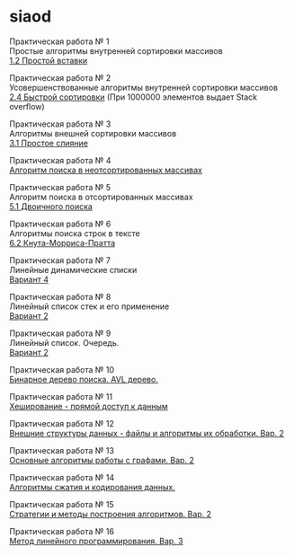 # siaod
Практическая работа № 1  
Простые алгоритмы внутренней сортировки массивов  
[1.2	Простой вставки](https://github.com/tim-lwry/siaod/blob/main/exchangesort.cpp)  
  
Практическая работа № 2  
Усовершенствованные алгоритмы внутренней сортировки массивов  
[2.4	Быстрой сортировки](https://github.com/tim-lwry/siaod/blob/main/QuickSortCPP.cpp) (При 1000000 элементов выдает Stack overflow)

Практическая работа № 3  
Алгоритмы внешней сортировки массивов  
[3.1	Простое слияние](https://github.com/tim-lwry/siaod/blob/main/MergeSortCPP.cpp)  
  
Практическая работа № 4    
[Алгоритм поиска в неотсортированных массивах](https://github.com/tim-lwry/siaod/blob/main/CPPSearchInUnsorted.cpp)  
  
Практическая работа № 5    
Алгоритм поиска в отсортированных массивах  
[5.1	Двоичного поиска](https://github.com/tim-lwry/siaod/blob/main/CPPBinarySearch.cpp)  
  
Практическая работа № 6    
Алгоритмы поиска строк в тексте  
[6.2	Кнута-Морриса-Пратта](https://github.com/tim-lwry/siaod/blob/main/CPPSubstringSearch.cpp)  
  
Практическая работа № 7  
Линейные динамические списки  
[Вариант 4](https://github.com/tim-lwry/siaod/blob/main/p7.1.cpp)
  
Практическая работа № 8  
Линейный список стек и его применение  
[Вариант 2](https://github.com/tim-lwry/siaod/blob/main/pr_8.cpp)  
  
Практическая работа № 9  
Линейный список. Очередь.  
[Вариант 2](https://github.com/tim-lwry/siaod/blob/main/Pr9_v2.cpp)  
  
Практическая работа № 10  
[Бинарное дерево поиска. AVL дерево.](https://github.com/tim-lwry/siaod/blob/main/BinaryTree.cpp)  
  
Практическая работа № 11  
[Хеширование - прямой доступ к данным](https://github.com/tim-lwry/siaod/blob/main/HashTable.cpp)  
  
Практическая работа № 12  
[Внешние структуры данных - файлы и алгоритмы их обработки. Вар. 2](https://github.com/tim-lwry/siaod/blob/main/Bank12.cpp)  
  
Практическая работа № 13  
[Основные алгоритмы работы с графами. Вар. 2](https://github.com/tim-lwry/siaod/blob/main/Graphs13.cpp)  
  
Практическая работа № 14  
[Алгоритмы сжатия и кодирования данных.](https://github.com/tim-lwry/siaod/blob/main/Huffman14.cpp)  
  
Практическая работа № 15  
[Стратегии и методы построения алгоритмов. Вар. 2](https://github.com/tim-lwry/siaod/blob/main/MatrixMultiplication15.cpp)  
  
Практическая работа № 16  
[Метод линейного программирования. Вар. 3](https://github.com/tim-lwry/siaod/blob/main/LinearPrImptask.cpp)  
